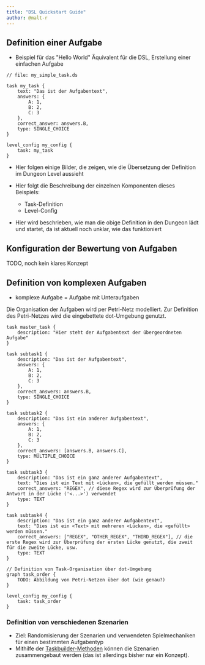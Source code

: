 ```yaml
---
title: "DSL Quickstart Guide"
author: @malt-r
---
```


## Definition einer Aufgabe

- Beispiel für das "Hello World" Äquivalent für die DSL, Erstellung einer einfachen
Aufgabe

```
// file: my_simple_task.ds

task my_task {
    text: "Das ist der Aufgabentext",
    answers: {
        A: 1,
        B: 2,
        C: 3
    },
    correct_answer: answers.B,
    type: SINGLE_CHOICE
}

level_config my_config {
    task: my_task
}
```

- Hier folgen einige Bilder, die zeigen, wie die Übersetzung der Definition im Dungeon Level
aussieht

- Hier folgt die Beschreibung der einzelnen Komponenten dieses Beispiels:
    - Task-Definition
    - Level-Config

- Hier wird beschrieben, wie man die obige Definition in den Dungeon lädt und startet,
    da ist aktuell noch unklar, wie das funktioniert

## Konfiguration der Bewertung von Aufgaben

TODO, noch kein klares Konzept

## Definition von komplexen Aufgaben

- komplexe Aufgabe = Aufgabe mit Unteraufgaben

Die Organisation der Aufgaben wird per Petri-Netz modelliert. Zur Definition des
Petri-Netzes wird die eingebettete dot-Umgebung genutzt.

```
task master_task {
    description: "Hier steht der Aufgabentext der übergeordneten Aufgabe"
}

task subtask1 {
    description: "Das ist der Aufgabentext",
    answers: {
        A: 1,
        B: 2,
        C: 3
    },
    correct_answers: answers.B,
    type: SINGLE_CHOICE
}

task subtask2 {
    description: "Das ist ein anderer Aufgabentext",
    answers: {
        A: 1,
        B: 2,
        C: 3
    },
    correct_answers: [answers.B, answers.C],
    type: MULTIPLE_CHOICE
}

task subtask3 {
    description: "Das ist ein ganz anderer Aufgabentext",
    text: "Dies ist ein Text mit <Lücken>, die gefüllt werden müssen."
    correct_answers: "REGEX", // diese Regex wird zur Überprüfung der Antwort in der Lücke ('<...>') verwendet
    type: TEXT
}

task subtask4 {
    description: "Das ist ein ganz anderer Aufgabentext",
    text: "Dies ist ein <Text> mit mehreren <Lücken>, die <gefüllt> werden müssen."
    correct_answers: ["REGEX", "OTHER_REGEX", "THIRD_REGEX"], // die erste Regex wird zur Überprüfung der ersten Lücke genutzt, die zweit für die zweite Lücke, usw.
    type: TEXT
}

// Definition von Task-Organisation über dot-Umgebung
graph task_order {
    TODO: Abbildung von Petri-Netzen über dot (wie genau?)
}

level_config my_config {
    task: task_order
}
```

### Definition von verschiedenen Szenarien

- Ziel: Randomisierung der Szenarien und verwendeten Spielmechaniken für einen bestimmten
Aufgabentyp
- Mithilfe der [Taskbuilder-Methoden](https://github.com/Programmiermethoden/Dungeon/issues/197) können die Szenarien zusammengebaut werden (das ist allerdings bisher nur ein Konzept).
